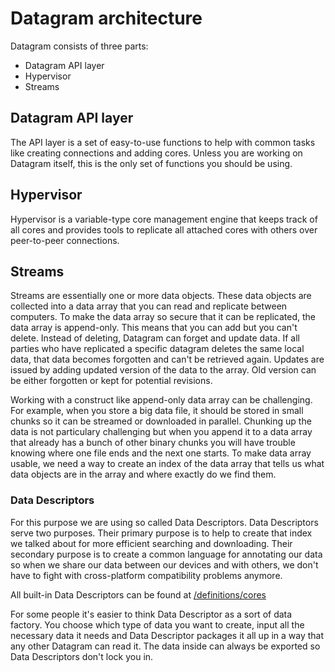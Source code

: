 # Datagram architecture

Datagram consists of three parts:

- Datagram API layer
- Hypervisor
- Streams

## Datagram API layer

The API layer is a set of easy-to-use functions to help with common tasks like creating connections and adding cores. Unless you are working on Datagram itself, this is the only set of functions you should be using.

## Hypervisor

Hypervisor is a variable-type core management engine that keeps track of all cores and provides tools to replicate all attached cores with others over peer-to-peer connections.

## Streams

Streams are essentially one or more data objects. These data objects are collected into a data array that you can read and replicate between computers. To make the data array so secure that it can be replicated, the data array is append-only. This means that you can add but you can't delete. Instead of deleting, Datagram can forget and update data. If all parties who have replicated a specific datagram deletes the same local data, that data becomes forgotten and can't be retrieved again. Updates are issued by adding updated version of the data to the array. Old version can be either forgotten or kept for potential revisions.

Working with a construct like append-only data array can be challenging. For example, when you store a big data file, it should be stored in small chunks so it can be streamed or downloaded in parallel. Chunking up the data is not particulary challenging but when you append it to a data array that already has a bunch of other binary chunks you will have trouble knowing where one file ends and the next one starts. To make data array usable, we need a way to create an index of the data array that tells us what data objects are in the array and where exactly do we find them.

### Data Descriptors
For this purpose we are using so called Data Descriptors. Data Descriptors serve two purposes. Their primary purpose is to help to create that index we talked about for more efficient searching and downloading. Their secondary purpose is to create a common language for annotating our data so when we share our data between our devices and with others, we don't have to fight with cross-platform compatibility problems anymore.

All built-in Data Descriptors can be found at [/definitions/cores](/definitions/cores)

For some people it's easier to think Data Descriptor as a sort of data factory. You choose which type of data you want to create, input all the necessary data it needs and Data Descriptor packages it all up in a way that any other Datagram can read it. The data inside can always be exported so Data Descriptors don't lock you in.
